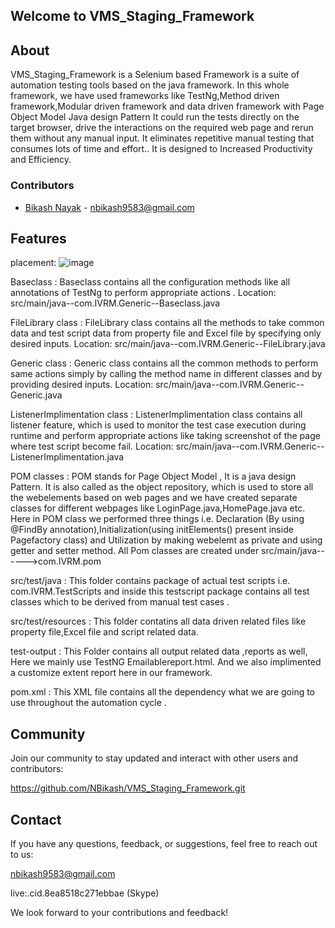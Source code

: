 ## Welcome to VMS_Staging_Framework

## About
VMS_Staging_Framework is a Selenium based Framework is a suite of automation testing tools based on the java framework.
In this whole framework, we have used frameworks like TestNg,Method driven framework,Modular driven framework and data driven framework with Page Object Model Java design Pattern 
It could run the tests directly on the target browser, drive the interactions on the required web page and rerun them without any manual input. It eliminates repetitive manual testing that consumes lots of time and effort..
It is designed to Increased Productivity and Efficiency.

### Contributors

- [Bikash Nayak](NBikash) - nbikash9583@gmail.com

## Features
placement:   ![image](https://github.com/NBikash/VMS_Staging_Framework/assets/142663912/bf29d78e-d27e-4a78-a5dd-0404e4fc4f36)

Baseclass : Baseclass contains all the configuration methods like all annotations of TestNg to perform appropriate actions .
            Location: src/main/java--com.IVRM.Generic--Baseclass.java

FileLibrary class : FileLibrary class contains all the methods to take common data and test script data from property file and Excel file by specifying only desired inputs.
            Location: src/main/java--com.IVRM.Generic--FileLibrary.java

Generic class : Generic class contains all the common methods to perform same actions simply by calling the method name in different classes and by providing desired inputs.
            Location: src/main/java--com.IVRM.Generic--Generic.java

ListenerImplimentation class : ListenerImplimentation class contains all listener feature, which is used to monitor the test case execution during runtime and perform appropriate 
                               actions like taking screenshot of the page where test script become fail. 
           Location: src/main/java--com.IVRM.Generic--ListenerImplimentation.java

POM classes : POM stands for Page Object Model , It is a java design Pattern. It is also called as the object repository, which is used to store all the webelements based on web pages and
              we have created separate classes for different webpages like LoginPage.java,HomePage.java etc. Here in POM class we performed three things 
              i.e. Declaration (By using @FindBy annotation),Initialization(using initElements() present inside Pagefactory class) and Utilization by making webelemt as private and using getter and 
              setter method. All Pom classes are created under src/main/java------>com.IVRM.pom

src/test/java : This folder contains package of actual test scripts i.e. com.IVRM.TestScripts and inside this testscript package contains all test classes which to be derived from manual test cases .

src/test/resources : This folder contatins all data driven related files like property file,Excel file and script related data.

test-output : This Folder contains all output related data ,reports as well, Here we mainly use TestNG Emailablereport.html. And we also implimented a customize extent report here in our framework.

pom.xml : This XML file contains all the dependency what we are going to use throughout the automation cycle .

## Community

Join our community to stay updated and interact with other users and contributors:

https://github.com/NBikash/VMS_Staging_Framework.git

## Contact

If you have any questions, feedback, or suggestions, feel free to reach out to us:

nbikash9583@gmail.com

live:.cid.8ea8518c271ebbae (Skype)

We look forward to your contributions and feedback!
